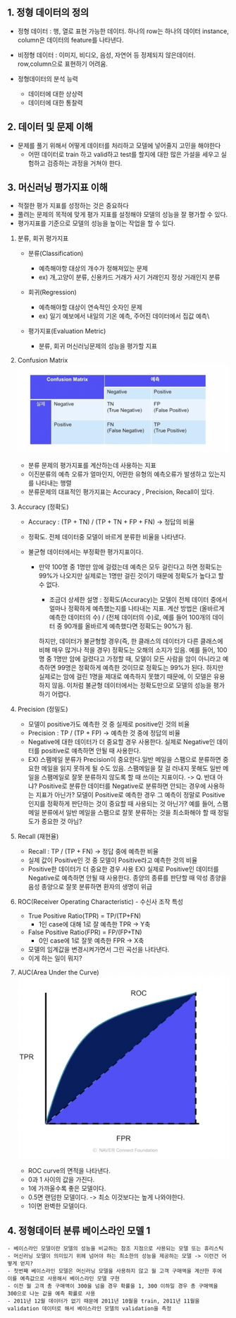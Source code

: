 ## 1. 정형 데이터의 정의

- 정형 데이터 : 행, 열로 표현 가능한 데이터. 하나의 row는 하나의 데이터 instance, column은 데이터의 feature를 나타낸다.

- 비정형 데이터 : 이미지, 비디오, 음성, 자연어 등 정제되지 않은데이터. row,column으로 표현하기 어려움.

- 정형데이터의 분석 능력
  - 데이터에 대한 상상력
  - 데이터에 대한 통찰력

## 2. 데이터 및 문제 이해

- 문제를 풀기 위해서 어떻게 데이터를 처리하고 모델에 넣어줄지 고민을 해야한다
  - 어떤 데이터로 train 하고 valid하고 test를 할지에 대한 많은 가설을 세우고 실험하고 검증하는 과정을 거쳐야 한다.

## 3. 머신러닝 평가지표 이해

- 적절한 평가 지표를 성정하는 것은 중요하다
- 풀려는 문제의 목적에 맞게 평가 지표를 설정해야 모델의 성능을 잘 평가할 수 있다.
- 평가지표를 기준으로 모델의 성능을 높이는 작업을 할 수 있다.

1.  분류, 회귀 평가지표

    - 분류(Classification)

      - 예측해야항 대상의 개수가 정해져있는 문제
      - ex) 개,고양이 분류, 신용카드 거래가 사기 거래인지 정상 거래인지 분류

    - 회귀(Regression)

      - 예측해야할 대상이 연속적인 숫자인 문제
      - ex) 일기 예보에서 내일의 기온 예측, 주어진 데이터에서 집값 예측\

    - 평가지표(Evaluation Metric)

      - 분류, 회귀 머신러닝문제의 성능을 평가할 지표

2.  Confusion Matrix
    ![Confusion-Matrixt](imgs/Confusion-Matrix.png)

    - 분류 문제의 평가지표를 계산하는데 사용하는 지표
    - 이진분류의 예측 오류가 얼마인지, 어떤한 유형의 예측오류가 발생하고 있는지를 나타내는 행렬
    - 분류문제의 대표적인 평가지표는 Accuracy , Precision, Recall이 있다.

3.  Accuracy (정확도)

    - Accuracy : (TP + TN) / (TP + TN + FP + FN) -> 정답의 비율
    - 정확도. 전체 데이터중 모델이 바르게 분류한 비율을 나타낸다.
    - 불균형 데이터에서는 부정확한 평가지표이다.

      - 만약 100명 중 1명만 암에 걸렸는데 예측은 모두 걸린다고 하면 정확도는 99%가 나오지만 실제로는 1명만 걸린 것이기 때문에 정확도가 높다고 할 수 없다.

        - 조금더 상세한 설명 : 정확도(Accuracy)는 모델이 전체 데이터 중에서 얼마나 정확하게 예측했는지를 나타내는 지표. 계산 방법은 (올바르게 예측한 데이터의 수) / (전체 데이터의 수)로, 예를 들어 100개의 데이터 중 90개를 올바르게 예측했다면 정확도는 90%가 됨.

        하지만, 데이터가 불균형할 경우(즉, 한 클래스의 데이터가 다른 클래스에 비해 매우 많거나 적을 경우) 정확도는 오해의 소지가 있음. 예를 들어, 100명 중 1명만 암에 걸렸다고 가정할 때, 모델이 모든 사람을 암이 아니라고 예측하면 99명은 정확하게 예측한 것이므로 정확도는 99%가 된다. 하지만 실제로는 암에 걸린 1명을 제대로 예측하지 못했기 때문에, 이 모델은 유용하지 않음. 이처럼 불균형 데이터에서는 정확도만으로 모델의 성능을 평가하기 어렵다.

4.  Precision (정밀도)
    - 모델이 positive가도 예측한 것 중 실제로 positive인 것의 비율
    - Precision : TP / (TP + FP) -> 예측한 것 중에 정답의 비율
    - Negative에 대한 데이터가 더 중요할 경우 사용한다. 실제로 Negative인 데이터를 positive로 얘측하면 안될 때 사용한다.
    - EX) 스팸메일 분류가 Precision이 중요한다.일반 메일을 스팸으로 분류하면 중요한 메일을 읽지 못하게 될 수도 있음. 스팸메일을 잘 걸 러내지 못해도 일반 메일을 스팸메일로 잘못 분류하지 않도록 할 때 쓰이는 지표이다.
      -> Q. 반대 아냐? Positive로 분류한 데이터를 Negative로 분류하면 안되는 경우에 사용하는 지표가 아닌가? 모델이 Positive로 예측한 경우 그 예측이 정말로 Positive인지를 정확하게 판단하는 것이 중요할 때 사용되는 것 아닌가? 예를 들어, 스팸 메일 분류에서 일반 메일을 스팸으로 잘못 분류하는 것을 최소화해야 할 때 정밀도가 중요한 것 아님?
5.  Recall (재현율)
    - Recall : TP / (TP + FN) -> 정답 중에 예측한 비율
    - 실제 값이 Positive인 것 중 모델이 Positive라고 예측한 것의 비율
    - Positive한 데이터가 더 중요한 경우 사용
      EX) 실제로 Positive인 데이터를 Negative로 예측하면 안될 때 사용한다.
      종양의 종류를 판단할 때 악성 종양을 음성 종양으로 잘못 분류하면 환자의 생명이 위급
6.  ROC(Receiver Operating Characteristic) - 수신사 조작 특성
    - True Positive Ratio(TPR) = TP/(TP+FN)
      - 1인 case에 대해 1로 잘 예측한 TPR -> Y축
    - False Positive Ratio(FPR) = FP/(FP+TN)
      - 0인 case에 1로 잘못 예측한 FPR -> X축
    - 모델의 임계값을 변경시켜가면서 그린 곡선을 나타낸다.
    - 이게 하는 일이 뭐지?
7.  AUC(Area Under the Curve)
    ![AUCt](imgs/AUC.png)
    - ROC curve의 면적을 나타낸다.
    - 0과 1 사이의 값을 가진다.
    - 1에 가까울수록 좋은 모델이다.
    - 0.5면 랜덤한 모델이다. -> 최소 이것보다는 높게 나와야한다.
    - 1이면 완벽한 모델이다.

## 4. 정형데이터 분류 베이스라인 모델 1

    - 베이스라인 모델이란 모델의 성능을 비교하는 참조 지점으로 사용되는 모델 또는 휴리스틱
    - 머신러닝 모델이 의미있기 위헤 넘어야 하는 최소한의 성능을 제공하는 모델 -> 이런건 어떻게 얻지?
    - 첫번째 베이스라인 모델은 머신러닝 모델을 사용하지 않고 월 고객 구매액을 계산한 후에 이를 예측값으로 사용해서 베이스라인 모델 구현
    - 이전 월 고객 총 구매액이 300을 넘을 경우 확률을 1, 300 이하일 경우 총 구매액을 300으로 나눈 값을 예측 확률로 사용
    - 2011년 12월 데이터가 없기 때문에 2011년 10월을 train, 2011년 11월을 validation 데이터로 해서 베이스라인 모델의 validation을 측정

